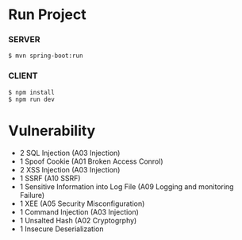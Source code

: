 # Run Project 
### SERVER
```
$ mvn spring-boot:run
```

### CLIENT
```
$ npm install
$ npm run dev
```

# Vulnerability

* 2 SQL Injection (A03 Injection)
* 1 Spoof Cookie  (A01 Broken Access Conrol)
* 2 XSS Injection (A03 Injection)
* 1 SSRF (A10 SSRF)
* 1 Sensitive Information into Log File (A09 Logging and monitoring Failure)
* 1 XEE (A05 Security Misconfiguration)
* 1 Command Injection (A03 Injection)
* 1 Unsalted Hash (A02 Cryptogrphy)
* 1 Insecure Deserialization






